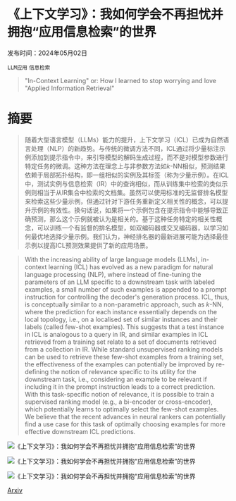 # 《上下文学习》：我如何学会不再担忧并拥抱“应用信息检索”的世界

发布时间：2024年05月02日

`LLM应用` `信息检索`

> "In-Context Learning" or: How I learned to stop worrying and love "Applied Information Retrieval"

# 摘要

> 随着大型语言模型（LLMs）能力的提升，上下文学习（ICL）已成为自然语言处理（NLP）的新趋势。与传统的微调方法不同，ICL通过将少量标注示例添加到提示指令中，来引导模型的解码生成过程，而不是对模型参数进行特定任务的微调。这种方法在理念上与非参数方法如$k$-NN相似，预测结果依赖于局部拓扑结构，即一组相似的实例及其标签（称为少量示例）。在ICL中，测试实例与信息检索（IR）中的查询相似，而从训练集中检索的类似示例则相当于从IR集合中检索的文档集。虽然可以使用标准的无监督排名模型来检索这些少量示例，但通过针对下游任务重新定义相关性的概念，可以提升示例的有效性。换句话说，如果将一个示例包含在提示指令中能够导致正确预测，那么这个示例就被认为是相关的。基于这种任务特定的相关性概念，可以训练一个有监督的排名模型，如双编码器或交叉编码器，以学习如何最优地选择少量示例。我们认为，神经排名器的最新进展可能为选择最佳示例以提高ICL预测效果提供了新的应用场景。

> With the increasing ability of large language models (LLMs), in-context learning (ICL) has evolved as a new paradigm for natural language processing (NLP), where instead of fine-tuning the parameters of an LLM specific to a downstream task with labeled examples, a small number of such examples is appended to a prompt instruction for controlling the decoder's generation process. ICL, thus, is conceptually similar to a non-parametric approach, such as $k$-NN, where the prediction for each instance essentially depends on the local topology, i.e., on a localised set of similar instances and their labels (called few-shot examples). This suggests that a test instance in ICL is analogous to a query in IR, and similar examples in ICL retrieved from a training set relate to a set of documents retrieved from a collection in IR. While standard unsupervised ranking models can be used to retrieve these few-shot examples from a training set, the effectiveness of the examples can potentially be improved by re-defining the notion of relevance specific to its utility for the downstream task, i.e., considering an example to be relevant if including it in the prompt instruction leads to a correct prediction. With this task-specific notion of relevance, it is possible to train a supervised ranking model (e.g., a bi-encoder or cross-encoder), which potentially learns to optimally select the few-shot examples. We believe that the recent advances in neural rankers can potentially find a use case for this task of optimally choosing examples for more effective downstream ICL predictions.

![《上下文学习》：我如何学会不再担忧并拥抱“应用信息检索”的世界](../../..//opt/data/Projects/HuggingArxiv/paper_images/2405.01116/x1.png)

![《上下文学习》：我如何学会不再担忧并拥抱“应用信息检索”的世界](../../..//opt/data/Projects/HuggingArxiv/paper_images/2405.01116/x2.png)

![《上下文学习》：我如何学会不再担忧并拥抱“应用信息检索”的世界](../../..//opt/data/Projects/HuggingArxiv/paper_images/2405.01116/x3.png)

[Arxiv](https://arxiv.org/abs/2405.01116)